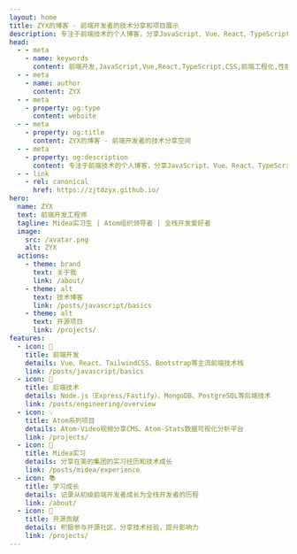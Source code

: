 ```yaml
---
layout: home
title: ZYX的博客 - 前端开发者的技术分享和项目展示
description: 专注于前端技术的个人博客，分享JavaScript、Vue、React、TypeScript等技术文章和项目经验
head:
  - - meta
    - name: keywords
      content: 前端开发,JavaScript,Vue,React,TypeScript,CSS,前端工程化,性能优化,美的实习,个人博客
  - - meta
    - name: author
      content: ZYX
  - - meta
    - property: og:type
      content: website
  - - meta
    - property: og:title
      content: ZYX的博客 - 前端开发者的技术分享空间
  - - meta
    - property: og:description
      content: 专注于前端技术的个人博客，分享JavaScript、Vue、React、TypeScript等技术文章和项目经验
  - - link
    - rel: canonical
      href: https://zjtdzyx.github.io/
hero:
  name: ZYX
  text: 前端开发工程师
  tagline: Midea实习生 | Atom组织领导者 | 全栈开发爱好者
  image:
    src: /avatar.png
    alt: ZYX
  actions:
    - theme: brand
      text: 关于我
      link: /about/
    - theme: alt
      text: 技术博客
      link: /posts/javascript/basics
    - theme: alt
      text: 开源项目
      link: /projects/
features:
  - icon: 🚀
    title: 前端开发
    details: Vue、React、TailwindCSS、Bootstrap等主流前端技术栈
    link: /posts/javascript/basics
  - icon: 🧰
    title: 后端技术
    details: Node.js（Express/Fastify）、MongoDB、PostgreSQL等后端技术
    link: /posts/engineering/overview
  - icon: 💡
    title: Atom系列项目
    details: Atom-Video视频分享CMS、Atom-Stats数据可视化分析平台
    link: /projects/
  - icon: 🏢
    title: Midea实习
    details: 分享在美的集团的实习经历和技术成长
    link: /posts/midea/experience
  - icon: 📚
    title: 学习成长
    details: 记录从初级前端开发者成长为全栈开发者的历程
    link: /about/
  - icon: 🔮
    title: 开源贡献
    details: 积极参与开源社区，分享技术经验，提升影响力
    link: /projects/
---
```


<BlogHome />

<style>
:root {
  --vp-home-hero-name-color: transparent;
  --vp-home-hero-name-background: linear-gradient(
    135deg, 
    #42d392 10%, 
    #3c8cff 100%
  );
  --vp-home-hero-image-background-image: linear-gradient(
    -45deg, 
    #42d392 30%, 
    #3c8cff
  );
  --vp-home-hero-image-filter: blur(40px);
  --content-width: 100%;
  --layout-max-width: 1440px;
}

.VPHomeHero .image {
  animation: float 6s ease-in-out infinite;
  width: 200px;
  height: 200px;
  object-fit: cover;
  border-radius: 50%;
  border: 4px solid rgba(255, 255, 255, 0.2);
}

.VPHomeHero .image-container {
  position: relative;
  width: 220px;
  height: 220px;
  margin: 0 auto;
}

.VPHomeHero .image-container::after {
  content: '';
  position: absolute;
  top: 50%;
  left: 50%;
  transform: translate(-50%, -50%);
  width: 100%;
  height: 100%;
  border-radius: 50%;
  box-shadow: 0 0 80px 20px rgba(60, 140, 255, 0.3);
  z-index: -1;
  opacity: 0.8;
  filter: blur(20px);
}

@keyframes float {
  0% {
    transform: translateY(0px);
  }
  50% {
    transform: translateY(-10px);
  }
  100% {
    transform: translateY(0px);
  }
}

.VPHome {
  padding-bottom: 2rem;
}

/* 调整卡片布局，使其充分利用宽度 */
.VPFeatures {
  margin-bottom: 0 !important;
  padding: 0 2rem;
}

.VPFeatures .container {
  max-width: var(--layout-max-width);
  margin: 0 auto;
}

.VPFeatures .items {
  gap: 24px;
}

/* 调整特性卡片的最小宽度，使一行能显示更多卡片 */
@media (min-width: 768px) {
  .VPFeatures .item {
    width: calc((100% - 48px) / 3);
  }
}

@media (min-width: 1440px) {
  .VPFeatures .item {
    width: calc((100% - 72px) / 4);
  }
}

/* 主页内容区域宽度调整 */
.VPHome .VPHomeHero .container {
  max-width: var(--layout-max-width);
}

.blog-home {
  max-width: var(--layout-max-width);
  margin: 0 auto;
  padding: 0 2rem;
}

/* 暗色模式优化 */
.dark .VPHomeHero .image-container::after {
  box-shadow: 0 0 100px 30px rgba(66, 211, 146, 0.25);
}
</style> 